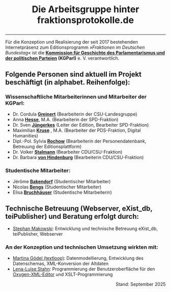 # <p style="text-align: center;">Die Arbeitsgruppe hinter fraktionsprotokolle.de</p>

------

Für die Konzeption und Realisierung der seit 2017 bestehenden Internetpräsenz zum Editionsprogramm *»Fraktionen im Deutschen Bundestag«* ist die **[Kommission für Geschichte des Parlamentarismus und der politischen Parteien](http://www.kgparl.de/) (KGParl)** e. V. verantwortlich.

## Folgende Personen sind aktuell im Projekt beschäftigt (in alphabet. Reihenfolge):

### Wissenschaftliche Mitarbeiterinnen und Mitarbeiter der KGParl:

- Dr. Cordula **[Greinert](https://kgparl.de/personen/cordula-greinert/)** (Bearbeiterin der CSU-Landesgruppe)
- Anna **[Hesse](https://kgparl.de/personen/anna-hesse/)**, M.A. (Bearbeiterin der SPD-Fraktion)
- Dr. Sven **[Jüngerkes](https://kgparl.de/personen/sven-juengerkes/)** (Leiter der Edition, Bearbeiter SPD-Fraktion)
- Maximilian **[Kruse](https://kgparl.de/personen/maximilian-kruse/)** , M.A. (Bearbeiter der PDS-Fraktion, Digital Humanities)
- Dipl.-Pol. Sylvia **[Rochow](https://kgparl.de/personen/sylvia-rochow/)** (Bearbeiterin der Personendatenbank, Betreuung der Editionsplattform)
- Dr. Volker **[Stalmann](https://kgparl.de/personen/volker-stalmann/)** (Bearbeiter CDU/CSU-Fraktion)
- Dr. Barbara **[von Hindenburg](https://kgparl.de/personen/barbara-von-hindenburg/)** (Bearbeiterin CDU/CSU-Fraktion)

### Studentische Mitarbeiter:

- Jérôme **[Bakendorf](https://kgparl.de/personen/jerome-bakendorf/)** (Studentischer Mitarbeiter)
- Nicolas **[Bengs](https://kgparl.de/personen/nicolas-bengs/)** (Studentischer Mitarbeiter)
- Elisa **[Bruchhäuser](https://kgparl.de/personen/elisa-bruchhaeuser/)** (Studentische Mitarbeiterin)

## Technische Betreuung (Webserver, eXist_db, teiPublisher) und Beratung erfolgt durch:

- [Stephan Makowski](https://www.stephan-makowski.de/): Entwicklung und technische Betreuung eXist_db, teiPublisher, Webserver

### An der Konzeption und technischen Umsetzung wirkten mit:

- [Martina Gödel (textloop)](https://textloop.de/): Datenmodellierung, Entwicklung des Datenschemas, XML-Konversion der Altdaten
- [Lena-Luise Stahn](https://www.geschichte.uni-wuppertal.de/de/personen/digital-humanities/lena-luise-stahn-ma.html): Programmierung der Benutzeroberfläche für den [Oxygen-XML-Editor](https://www.oxygenxml.com/) und XSLT-Programmierung

<p/>

<p style="text-align: right;">Stand: September 2025</p>

